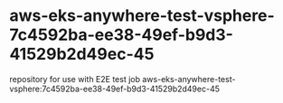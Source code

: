 # aws-eks-anywhere-test-vsphere-7c4592ba-ee38-49ef-b9d3-41529b2d49ec-45
repository for use with E2E test job aws-eks-anywhere-test-vsphere:7c4592ba-ee38-49ef-b9d3-41529b2d49ec-45
